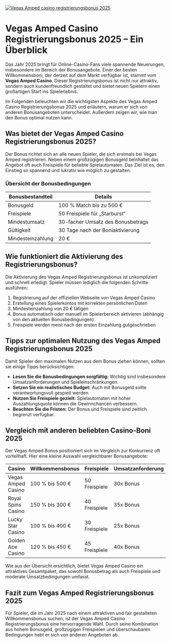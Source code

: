 [![Vegas Amped casino registrierungsbonus 2025](https://123-caf.pages.dev/gitsignup.png)](https://vrmoo.ru/Bt82HjjY)

<h1>Vegas Amped Casino Registrierungsbonus 2025 – Ein Überblick</h1>  <p>Das Jahr 2025 bringt für Online-Casino-Fans viele spannende Neuerungen, insbesondere im Bereich der Bonusangebote. Einer der besten Willkommensboni, der derzeit auf dem Markt verfügbar ist, stammt vom <strong>Vegas Amped Casino</strong>. Dieser Registrierungsbonus ist nicht nur attraktiv, sondern auch kundenfreundlich gestaltet und bietet neuen Spielern einen großartigen Start ins Spielerlebnis.</p>  <p>Im Folgenden beleuchten wir die wichtigsten Aspekte des Vegas Amped Casino Registrierungsbonus 2025 und erläutern, warum er sich von anderen Bonusangeboten unterscheidet. Außerdem zeigen wir, wie man den Bonus optimal nutzen kann.</p>  <h2>Was bietet der Vegas Amped Casino Registrierungsbonus 2025?</h2>  <p>Der Bonus richtet sich an alle neuen Spieler, die sich erstmals bei Vegas Amped registrieren. Neben einem großzügigen Bonusgeld beinhaltet das Angebot oft auch Freispiele für beliebte Spielautomaten. Das Ziel ist es, den Einstieg so spannend und lukrativ wie möglich zu gestalten.</p>  <h3>Übersicht der Bonusbedingungen</h3> <table>   <thead>     <tr>       <th>Bonusbestandteil</th>       <th>Details</th>     </tr>   </thead>   <tbody>     <tr>       <td>Bonusgeld</td>       <td>100 % Match bis zu 500 €</td>     </tr>     <tr>       <td>Freispiele</td>       <td>50 Freispiele für „Starburst“</td>     </tr>     <tr>       <td>Mindestumsatz</td>       <td>30-facher Umsatz des Bonusbetrags</td>     </tr>     <tr>       <td>Gültigkeit</td>       <td>30 Tage nach der Boniaktivierung</td>     </tr>     <tr>       <td>Mindesteinzahlung</td>       <td>20 €</td>     </tr>   </tbody> </table>  <h2>Wie funktioniert die Aktivierung des Registrierungsbonus?</h2>  <p>Die Aktivierung des Vegas Amped Registrierungsbonus ist unkompliziert und schnell erledigt. Spieler müssen lediglich die folgenden Schritte ausführen:</p>  <ol>   <li>Registrierung auf der offiziellen Webseite von Vegas Amped Casino</li>   <li>Erstellung eines Spielerkontos mit korrekten persönlichen Daten</li>   <li>Mindesteinzahlung von 20 € tätigen</li>   <li>Bonus automatisch oder manuell im Spielerbereich aktivieren (abhängig von den aktuellen Bonusbedingungen)</li>   <li>Freispiele werden meist nach der ersten Einzahlung gutgeschrieben</li> </ol>  <h2>Tipps zur optimalen Nutzung des Vegas Amped Registrierungsbonus 2025</h2>  <p>Damit Spieler den maximalen Nutzen aus dem Bonus ziehen können, sollten sie einige Tipps berücksichtigen:</p>  <ul>   <li><strong>Lesen Sie die Bonusbedingungen sorgfältig:</strong> Wichtig sind insbesondere Umsatzanforderungen und Spieleinschränkungen.</li>   <li><strong>Setzen Sie ein realistisches Budget:</strong> Auch mit Bonusgeld sollte verantwortungsvoll gespielt werden.</li>   <li><strong>Nutzen Sie Freispiele gezielt:</strong> Spielautomaten mit hoher Auszahlungsquote können die Gewinnchancen verbessern.</li>   <li><strong>Beachten Sie die Fristen:</strong> Der Bonus und Freispiele sind zeitlich begrenzt verfügbar.</li> </ul>  <h2>Vergleich mit anderen beliebten Casino-Boni 2025</h2>  <p>Der Vegas Amped Bonus positioniert sich im Vergleich zur Konkurrenz oft vorteilhaft. Hier eine kleine Auswahl vergleichbarer Bonusangebote:</p>  <table>   <thead>     <tr>       <th>Casino</th>       <th>Willkommensbonus</th>       <th>Freispiele</th>       <th>Umsatzanforderung</th>     </tr>   </thead>   <tbody>     <tr>       <td>Vegas Amped Casino</td>       <td>100 % bis 500 €</td>       <td>50 Freispiele</td>       <td>30x Bonus</td>     </tr>     <tr>       <td>Royal Spins Casino</td>       <td>150 % bis 300 €</td>       <td>40 Freispiele</td>       <td>35x Bonus</td>     </tr>     <tr>       <td>Lucky Star Casino</td>       <td>100 % bis 400 €</td>       <td>30 Freispiele</td>       <td>25x Bonus</td>     </tr>     <tr>       <td>Golden Ace Casino</td>       <td>120 % bis 450 €</td>       <td>45 Freispiele</td>       <td>40x Bonus</td>     </tr>   </tbody> </table>  <p>Wie aus der Übersicht ersichtlich, bietet Vegas Amped Casino ein attraktives Gesamtpaket, das sowohl Bonusbetrag als auch Freispiele und moderate Umsatzbedingungen umfasst.</p>  <h2>Fazit zum Vegas Amped Registrierungsbonus 2025</h2>  <p>Für Spieler, die im Jahr 2025 nach einem attraktiven und fair gestalteten Willkommensbonus suchen, ist der Vegas Amped Casino Registrierungsbonus eine hervorragende Wahl. Durch seine Kombination aus hohem Bonusgeld, großzügigen Freispielen und überschaubaren Bedingungen hebt er sich von anderen Angeboten ab.</p>